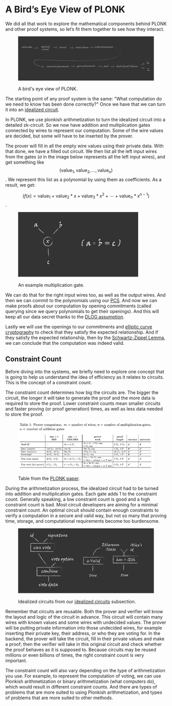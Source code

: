# A Bird’s Eye View of PLONK

We did all that work to explore the mathematical components behind PLONK and other proof systems, so let’s fit them together to see how they interact.

<figure><img src="../.gitbook/assets/3 kopya 3@4x.png" alt=""><figcaption><p>A bird's eye view of PLONK.</p></figcaption></figure>

The starting point of any proof system is the same: "What computation do we need to know has been done correctly?" Once we have that we can turn it into an [idealized circuit](../part-1/zksnarks-in-action.md).

In PLONK, we use plonkish arithmetization to turn the idealized circuit into a detailed zk-circuit. So we now have addition and multiplication gates connected by wires to represent our computation. Some of the wire values are decided, but some will have to be inserted by the prover.

The prover will fill in all the empty wire values using their private data. With that done, we have a filled out circuit. We then list all the left input wires from the gates (_a_ in the image below represents all the left input wires), and get something like $$(\text{value}_1, \text{value}_2, …, \text{value}_n)$$. We represent this list as a polynomial by using them as coefficients. As a result, we get:

$$(f(x)=\text{value}_1 + \text{value}_2 * x + \text{value}_3 * x^2 + \cdots + \text{value}_n * x^{n-1})$$.

<figure><img src="../.gitbook/assets/1 kopya@3x (2).png" alt="" width="375"><figcaption><p>An example multiplication gate.</p></figcaption></figure>

We can do that for the right input wires too, as well as the output wires. And then we can commit to the polynomials using our [PCS](../part-2/polynomial-commitment-schemes.md). And now we can make proofs about our computation by opening commitments (called querying since we query polynomials to get their openings). And this will keep all our data secret thanks to the [DLOG assumption](../part-2/elliptic-curves-and-dlog.md).

Lastly we will use the openings to our commitments and [elliptic curve cryptography](../part-2/elliptic-curves-and-dlog.md) to check that they satisfy the expected relationship. And if they satisfy the expected relationship, then by the [Schwartz-Zippel Lemma](../part-2/schwartz-zippel-and-polynomials.md), we can conclude that the computation was indeed valid.

## Constraint Count

Before diving into the systems, we briefly need to explore one concept that is going to help us understand the idea of efficiency as it relates to circuits. This is the concept of a constraint count.

The constraint count determines how big the circuits are. The bigger the circuit, the longer it will take to generate the proof and the more data is required to store the proof. Lower constraint counts mean smaller circuits and faster proving (or proof generation) times, as well as less data needed to store the proof.

<figure><img src="../.gitbook/assets/plonk table 1.png" alt=""><figcaption><p>Table from the <a href="https://eprint.iacr.org/2019/953.pdf">PLONK paper</a>.</p></figcaption></figure>

During the arithmetization process, the idealized circuit had to be turned into addition and multiplication gates. Each gate adds 1 to the constraint count. Generally speaking, a low constraint count is good and a high constraint count is bad. Most circuit developers are aiming for a minimal constraint count. An optimal circuit should contain enough constraints to verify a computation in a secure and valid way, but not so many that proving time, storage, and computational requirements become too burdensome.

<figure><img src="../.gitbook/assets/Çalışma Yüzeyi 15 kopya@4x.png" alt="" width="563"><figcaption><p>Idealized circuits from our <a href="../part-1/zksnarks-in-action.md">idealized circuits</a> subsection.</p></figcaption></figure>

Remember that circuits are reusable. Both the prover and verifier will know the layout and logic of the circuit in advance. This circuit will contain many wires with known values and some wires with undecided values. The prover will be putting private information into those undecided wires, for example inserting their private key, their address, or who they are voting for. In the backend, the prover will take the circuit, fill in their private values and make a proof; then the verifier will take in this original circuit and check whether the proof behaves as it is supposed to. Because circuits may be reused millions or even billions of times, the right constraint count is very important.

The constraint count will also vary depending on the type of arithmetization you use. For example, to represent the computation of voting, we can use Plonkish arithmetization or binary arithmetization (what computers do), which would result in different constraint counts. And there are types of problems that are more suited to using Plonkish arithmetization, and types of problems that are more suited to other methods.&#x20;
